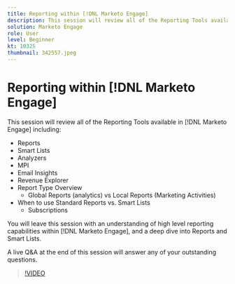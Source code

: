 ```yaml
---
title: Reporting within [!DNL Marketo Engage]
description: This session will review all of the Reporting Tools available in [!DNL Marketo Engage] including  Reports  Smart Lists  Analyzers  MPI  Email Insights
solution: Marketo Engage
role: User
level: Beginner
kt: 10325
thumbnail: 342557.jpeg
---
```

# Reporting within [!DNL Marketo Engage]

This session will review all of the Reporting Tools available in [!DNL Marketo Engage] including:

* Reports
* Smart Lists
* Analyzers
* MPI
* Email Insights
* Revenue Explorer
* Report Type Overview
  * Global Reports (analytics) vs Local Reports (Marketing Activities)
* When to use Standard Reports vs. Smart Lists
  * Subscriptions

You will leave this session with an understanding of high level reporting capabilities within [!DNL Marketo Engage], and a deep dive into Reports and Smart Lists.

A live Q&A at the end of this session will answer any of your outstanding questions.

>[!VIDEO](https://video.tv.adobe.com/v/342557/?quality=12&learn=on)
